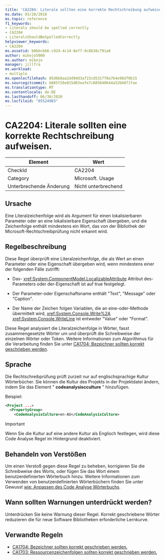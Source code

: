 ```yaml
---
title: 'CA2204: Literale sollten eine korrekte Rechtschreibung aufweisen.'
ms.date: 03/28/2018
ms.topic: reference
f1_keywords:
- Literals should be spelled correctly
- CA2204
- LiteralsShouldBeSpelledCorrectly
helpviewer_keywords:
- CA2204
ms.assetid: b0bbcbb6-c92d-4c14-8ef7-9c8b38c791a6
author: mikejo5000
ms.author: mikejo
manager: jillfra
ms.workload:
- multiple
ms.openlocfilehash: 05d6b8aa2dd9dd3af23cd531ff8a764e98df0b15
ms.sourcegitcommit: b885f26e015d03eafe7c885040644a52bb071fae
ms.translationtype: MT
ms.contentlocale: de-DE
ms.lasthandoff: 06/30/2020
ms.locfileid: "85524903"
---
```

# <a name="ca2204-literals-should-be-spelled-correctly"></a>CA2204: Literale sollten eine korrekte Rechtschreibung aufweisen.

|Element|Wert|
|-|-|
|CheckId|CA2204|
|Category|Microsoft. Usage|
|Unterbrechende Änderung|Nicht unterbrechend|

## <a name="cause"></a>Ursache

Eine Literalzeichenfolge wird als Argument für einen lokalisierbaren Parameter oder an eine lokalisierbare Eigenschaft übergeben, und die Zeichenfolge enthält mindestens ein Wort, das von der Bibliothek der Microsoft-Rechtschreibprüfung nicht erkannt wird.

## <a name="rule-description"></a>Regelbeschreibung

Diese Regel überprüft eine Literalzeichenfolge, die als Wert an einen Parameter oder eine Eigenschaft übergeben wird, wenn mindestens einer der folgenden Fälle zutrifft:

- Das- <xref:System.ComponentModel.LocalizableAttribute> Attribut des-Parameters oder der-Eigenschaft ist auf true festgelegt.

- Der Parameter-oder Eigenschaftsname enthält "Text", "Message" oder "Caption".

- Der Name der Zeichen folgen Variablen, die an eine-oder-Methode übermittelt wird, <xref:System.Console.Write%2A> <xref:System.Console.WriteLine> ist entweder "Value" oder "Format".

Diese Regel analysiert die Literalzeichenfolge in Wörter, fasst zusammengesetzte Wörter um und überprüft die Schreibweise der einzelnen Wörter oder Token. Weitere Informationen zum Algorithmus für die Verarbeitung finden Sie unter [CA1704: Bezeichner sollten korrekt geschrieben werden](../code-quality/ca1704.md).

## <a name="language"></a>Sprache

Die Rechtschreibprüfung prüft zurzeit nur auf englischsprachige Kultur Wörterbücher. Sie können die Kultur des Projekts in der Projektdatei ändern, indem Sie das Element " **codeanalysiscculture** " hinzufügen.

Beispiel:

```xml
<Project ...>
  <PropertyGroup>
    <CodeAnalysisCulture>en-AU</CodeAnalysisCulture>
```

> [!IMPORTANT]
> Wenn Sie die Kultur auf eine andere Kultur als Englisch festlegen, wird diese Code Analyse Regel im Hintergrund deaktiviert.

## <a name="how-to-fix-violations"></a>Behandeln von Verstößen

Um einen Verstoß gegen diese Regel zu beheben, korrigieren Sie die Schreibweise des Worts, oder fügen Sie das Wort einem benutzerdefinierten Wörterbuch hinzu. Weitere Informationen zum Verwenden von benutzerdefinierten Wörterbüchern finden Sie unter Gewusst [wie: Anpassen des Code Analyse Wörterbuchs](../code-quality/how-to-customize-the-code-analysis-dictionary.md).

## <a name="when-to-suppress-warnings"></a>Wann sollten Warnungen unterdrückt werden?

Unterdrücken Sie keine Warnung dieser Regel. Korrekt geschriebene Wörter reduzieren die für neue Software Bibliotheken erforderliche Lernkurve.

## <a name="related-rules"></a>Verwandte Regeln

- [CA1704: Bezeichner sollten korrekt geschrieben werden.](../code-quality/ca1704.md)
- [CA1703: Ressourcenzeichenfolgen sollten korrekt geschrieben werden.](../code-quality/ca1703.md)
